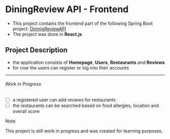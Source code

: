 # DiningReview API - Frontend

- This project contains the frontend part of the following Spring Boot project: [DininigReviewAPI](https://github.com/Branka19/DiningReviewAPI)
- The project was done in **React.js**

## Project Description

- the application consists of **Homepage**, **Users**, **Restaurants** and **Reviews**
- for now the users can register or log into their accounts
___
###### Work in Progress 
- [ ] a registered user can add reviews for restaurants
- [ ] the restaurants can be searched based on food allergies, location and overall score

> [!NOTE]
> This project is still work in progress and was created for learning purposes.
